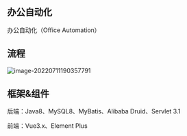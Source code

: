 ## 办公自动化

办公自动化（Office Automation）

## 流程

![image-20220711190357791](http://crazyimg.test.upcdn.net/blog/202207111904887.png)

## 框架&组件

后端：Java8、MySQL8、MyBatis、Alibaba Druid、Servlet 3.1

前端：Vue3.x、Element Plus



